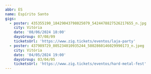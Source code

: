 ```yaml
---
abbr: ES
name: Espírito Santo
gigs:
  - poster: 435355190_18429043798025079_5424478827526217655_n.jpg
    city: Vitória
    date: '08/06/2024 18:00'
    daysGroup: 07/08/09
    ticketsUrl: 'https://www.zig.tickets/eventos/laja-party'
  - poster: 437989729_805234010935244_5802860146029990173_n.jpeg
    city: Vitória
    date: '04/05/2024 19:00'
    daysGroup: 03/04/05
    ticketsUrl: 'https://www.zig.tickets/eventos/hard-metal-fest'
---
```


